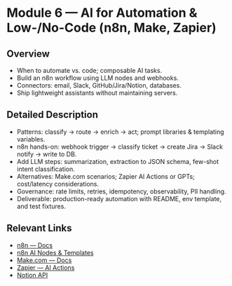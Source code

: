 # Module 6 — AI for Automation & Low-/No-Code (n8n, Make, Zapier)

## Overview

- When to automate vs. code; composable AI tasks.
- Build an n8n workflow using LLM nodes and webhooks.
- Connectors: email, Slack, GitHub/Jira/Notion, databases.
- Ship lightweight assistants without maintaining servers.

## Detailed Description

- Patterns: classify → route → enrich → act; prompt libraries & templating variables.
- n8n hands-on: webhook trigger → classify ticket → create Jira → Slack notify → write to DB.
- Add LLM steps: summarization, extraction to JSON schema, few-shot intent classification.
- Alternatives: Make.com scenarios; Zapier AI Actions or GPTs; cost/latency considerations.
- Governance: rate limits, retries, idempotency, observability, PII handling.
- Deliverable: production-ready automation with README, env template, and test fixtures.

## Relevant Links

- [n8n — Docs](https://docs.n8n.io/)
- [n8n AI Nodes & Templates](https://n8n.io/workflows/?category=ai)
- [Make.com — Docs](https://www.make.com/en/help)
- [Zapier — AI Actions](https://zapier.com/labs/ai-actions)
- [Notion API](https://developers.notion.com/)